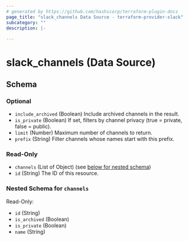 ```yaml
---
# generated by https://github.com/hashicorp/terraform-plugin-docs
page_title: "slack_channels Data Source - terraform-provider-slack"
subcategory: ""
description: |-
  
---
```


# slack_channels (Data Source)





<!-- schema generated by tfplugindocs -->
## Schema

### Optional

- `include_archived` (Boolean) Include archived channels in the result.
- `is_private` (Boolean) If set, filters by channel privacy (true = private, false = public).
- `limit` (Number) Maximum number of channels to return.
- `prefix` (String) Filter channels whose names start with this prefix.

### Read-Only

- `channels` (List of Object) (see [below for nested schema](#nestedatt--channels))
- `id` (String) The ID of this resource.

<a id="nestedatt--channels"></a>
### Nested Schema for `channels`

Read-Only:

- `id` (String)
- `is_archived` (Boolean)
- `is_private` (Boolean)
- `name` (String)
